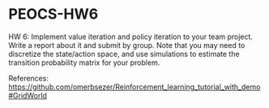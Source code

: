 # PEOCS-HW6

HW 6:
Implement value iteration and policy iteration to your team project. Write a report about it and submit by group. Note that you may need to discretize the state/action space, and use simulations to estimate the transition probability matrix for your problem.

References:
https://github.com/omerbsezer/Reinforcement_learning_tutorial_with_demo#GridWorld
